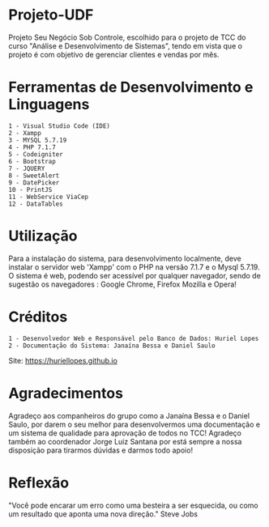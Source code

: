 # Projeto-UDF
Projeto Seu Negócio Sob Controle, escolhido para o projeto de TCC do curso "Análise e Desenvolvimento de Sistemas", tendo em vista que o projeto é com objetivo de gerenciar clientes e vendas por mês.

# Ferramentas de Desenvolvimento e Linguagens
    1 - Visual Studio Code (IDE)
    2 - Xampp
    3 - MYSQL 5.7.19
    4 - PHP 7.1.7
    5 - Codeigniter
    6 - Bootstrap
    7 - JQUERY
    8 - SweetAlert
    9 - DatePicker
    10 - PrintJS
    11 - WebService ViaCep
    12 - DataTables

# Utilização
Para a instalação do sistema, para desenvolvimento localmente, deve instalar o servidor web 'Xampp' com o PHP na versão 7.1.7 e o Mysql 5.7.19. O sistema é web, podendo ser acessível por qualquer navegador, sendo de sugestão os navegadores : Google Chrome, Firefox Mozilla e Opera!

# Créditos
    1 - Desenvolvedor Web e Responsável pelo Banco de Dados: Huriel Lopes
    2 - Documentação do Sistema: Janaína Bessa e Daniel Saulo

Site: https://huriellopes.github.io

# Agradecimentos
Agradeço aos companheiros do grupo como a Janaína Bessa e o Daniel Saulo, por darem o seu melhor para desenvolvermos uma documentação e um sistema de qualidade para aprovação de todos no TCC! Agradeço também ao coordenador Jorge Luiz Santana por está sempre a nossa disposição para tirarmos dúvidas e darmos todo apoio!

# Reflexão
"Você pode encarar um erro como uma besteira a ser esquecida, ou como um resultado que aponta uma nova direção." Steve Jobs